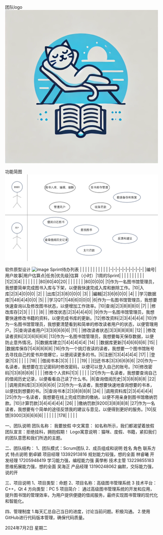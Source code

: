 团队logo
![image](https://github.com/Andylih2005/summer-work/blob/main/Logo.png)

功能简图
![image](https://github.com/Andylih2005/summer-work/blob/main/%E5%8A%9F%E8%83%BD%E7%AE%80%E5%9B%BE.png)

软件原型设计
![image](https://github.com/Andylih2005/summer-work/blob/main/%E5%9C%96%E7%89%87_20240702171629.png)
Sprint待办列表
| | | | | | | | | | |
|-|-|-|-|-|-|-|-|-|-|
|编号|用户故事|用户估算点|任务|优先级|估算（小时）|1周的Sprint| | | |
| | | | | | |1|2|3|4|
| | | | | | |80|60|40|20|
| | | | | | |80|0|0|0|
|1|作为一名图书馆管理员，我想要简单完成图书入库与下架，以便我快速完成入库和删除工作。|10|入库|2|3|4|0|0|0|
|2| | |出库|2|3|8|0|0|0|
|3| | |編輯|2|3|6|6|0|0|
|4| | |学习数据库|1|48|4|4|0|0|
|5| | |学习QT|1|48|6|0|0|0|
|6|作为一名图书馆管理员，我想要快速查询以及修改图书状态，以便增加工作效率。|10|查询|2|3|8|8|8|0|
|7| | |修改库存|2|3| | | | |
|8| | |修改状态|2|3|4|4|4|0|
|9|作为一名图书馆管理员，我想要快速修改书籍的资料，以便完成书库的更新。|12|修改资料|2|3|4|4|4|4|
|10|作为一名图书馆管理员，我想要清楚看到和简单的修改读者用户的状态，以便管理用户。|5|查询读者用户|3|3|6|6|6|6|
|11| | |修改读者状态|3|3|8|8|8|8|
|12| | |修改读者资料|3|3|6|6|6|6|
|13|作为一名图书馆管理员，我想要每天保存数据，以便防止意外情况。|5|数据库建立|1|4|4|4|4|4|
|14| | |数据库更新|1|4|6|6|6|6|
|15| | |数据库保存|1|4|8|8|8|8|
|16|作为一个挑灯夜读的读者，我想要一个图书馆账号去寻找自己的爱书并借爆它，以便阅读更多的书。|5|注册|1|3|4|4|4|4|
|17| | |登录|1|3| | | | |
|18| | |借阅书本|3|3| | | | |
|19| | |归还书本|3|3|6|6|6|6|
|20|作为一名读者，我想要在忘记密码时修改密码，以便可以登入自己的账号。|10|修改密码|1|3|8|8|8|8|
| | | |修改个人资料|1|3| | | | |
|21|作为一名读者，我想要查询自己的借阅历史记录，以便看看自己读了什么书。|8|查询借阅历史|3|3|8|8|8|8|
|22| | |调用资料库|3|3|6|6|6|6|
|23|作为一名读者，我想要快速地查询想要的书本，以便找到想要的书。|5|查询书本|2|3|8|8|8|8|
|24| | |调用资料库|2|3|4|4|4|4|
|25|作为一名读者，我想要在线上完成罚款的缴纳，以便不用亲身到图书馆缴纳罚款。|10|计算罚款|3|4|4|4|4|4|
|26| | |缴纳罚款|9200|3|8|8|8|8|
|27|作为一名读者，我想要有个简单的途径反馈我的建议与意见，以便得到更好的服务。|10|反馈|9300|3|6|6|6|6|
| | | | | |178| | | | |

一、团队说明
团队名称：	我要放假
中文寓意：	如名称所示，我们都渴望着放假
团队宣言：拒绝挂科，拥抱假期！
Logo寓意说明：猫咪、度假、书籍，紧扣我们的团队意愿和我们所选的主题。

二、团队结构：
1、团队模式：Scrum团队
2、成员组成和说明
姓名    角色     联系方式        特点说明
劉卓穎	项目经理	13392913816	规划能力较强，想的全面
林睿曦	开发经理	17205948419	学习能力强，编程能力强
黃學彬	技术主管	13229855183	思维拓展能力强，想的全面
吴海正	产品经理	13190248062	幽默，交际能力强，说的开

三、项目说明
1、项目类型：命题
2、项目名称：高级图书管理系统
3 技术平台：C++，Qt
4 方向类型：PC
5 项目简介：
通过高级图书管理系统的开发和应用，提升图书馆的管理效率，为用户提供便捷的借阅服务，最终实现图书管理的现代化和智能化。

四、管理制度
1.每天汇总自己当日的进度，讨论当前问题。积极沟通。
2.使用GitHub进行代码版本管理，确保代码质量。


2024年7月2日 星期二
